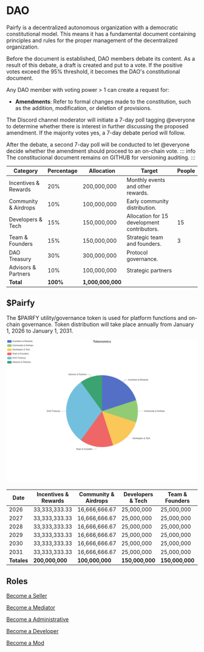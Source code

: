 # DAO

Pairfy is a decentralized autonomous organization with a democratic constitutional model.
This means it has a fundamental document containing principles and rules for the proper management of the decentralized organization.

Before the document is established, DAO members debate its content. As a result of this debate, a draft is created and put to a vote.
If the positive votes exceed the 95% threshold, it becomes the DAO's constitutional document.

Any DAO member with voting power > 1 can create a request for:

- **Amendments**: Refer to formal changes made to the constitution, such as the addition, modification, or deletion of provisions.

The Discord channel moderator will initiate a 7-day poll tagging @everyone to determine whether there is interest in further discussing the proposed amendment.
If the majority votes yes, a 7-day debate period will follow.

After the debate, a second 7-day poll will be conducted to let @everyone decide whether the amendment should proceed to an on-chain vote.
::: info
The constitucional document remains on GITHUB for versioning auditing.
:::

| Category              | Percentage | Allocation       | Target                                                              | People |
|-----------------------|------------|------------------|---------------------------------------------------------------------|------- |
| Incentives & Rewards  | 20%        | 200,000,000      | Monthly events and other rewards.                                   |        |
| Community & Airdrops  | 10%        | 100,000,000      | Early community distribution.                                       |        |
| Developers & Tech     | 15%        | 150,000,000      | Allocation for 15 development contributors.                         |   15   |
| Team & Founders       | 15%        | 150,000,000      | Strategic team and founders.                                        |   3    |
| DAO Treasury          | 30%        | 300,000,000      | Protocol governance.                                                |        |
| Advisors & Partners   | 10%        | 100,000,000      | Strategic partners                                                  |        |
| **Total**             | **100%**   | **1,000,000,000**|    

## $Pairfy

The $PAIRFY utility/governance token is used for platform functions and on-chain governance.
Token distribution will take place annually from January 1, 2026 to January 1, 2031.


![tokenomics](assets/tokenomics.png)

| Date                | Incentives & Rewards | Community & Airdrops | Developers & Tech | Team & Founders | DAO Treasury | Advisors & Partners | Total Annual     |
|---------------------|----------------------|-----------------------|-------------------|-----------------|--------------|----------------------|------------------|
| 2026 | 33,333,333.33        | 16,666,666.67         | 25,000,000        | 25,000,000      | 50,000,000   | 16,666,666.67        | 166,666,666.7    |
| 2027 | 33,333,333.33        | 16,666,666.67         | 25,000,000        | 25,000,000      | 50,000,000   | 16,666,666.67        | 166,666,666.7    |
| 2028 | 33,333,333.33        | 16,666,666.67         | 25,000,000        | 25,000,000      | 50,000,000   | 16,666,666.67        | 166,666,666.7    |
| 2029 | 33,333,333.33        | 16,666,666.67         | 25,000,000        | 25,000,000      | 50,000,000   | 16,666,666.67        | 166,666,666.7    |
| 2030 | 33,333,333.33        | 16,666,666.67         | 25,000,000        | 25,000,000      | 50,000,000   | 16,666,666.67        | 166,666,666.7    |
| 2031 | 33,333,333.33        | 16,666,666.67         | 25,000,000        | 25,000,000      | 50,000,000   | 16,666,666.67        | 166,666,666.7    |
| **Totales**         | **200,000,000**      | **100,000,000**       | **150,000,000**   | **150,000,000** | **300,000,000** | **100,000,000**     | **1,000,000,000** |


## Roles

[Become a Seller](https://seller.pairfy.io) 

[Become a Mediator](https://discord.gg/qEdn9m3VUJ)

[Become a Administrative](https://discord.gg/qEdn9m3VUJ) 

[Become a Developer](https://discord.gg/qEdn9m3VUJ) 

[Become a Mod](https://discord.gg/qEdn9m3VUJ) 
